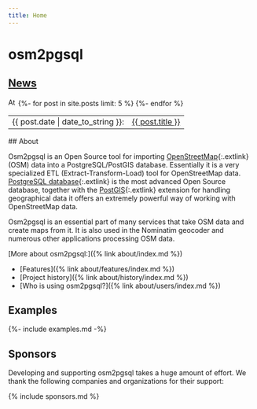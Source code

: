 ```yaml
---
title: Home
---
```


# osm2pgsql

<section id="newsbox">
    <h2><a href="{% link news/index.md %}">News</a></h2>
    <a id="news-rss" href="{% link news/feed.xml %}"><img src="{% link img/feed.svg %}" width="16" height="16" alt="Atom Feed"/></a>
<table>
{%- for post in site.posts limit: 5 %}
    <tr><td class="news-date">{{ post.date | date_to_string }}:</td>
        <td><a href="{{ post.url }}">{{ post.title }}</a></td></tr>
{%- endfor %}
</table>
</section>

<section markdown="1">
## About

Osm2pgsql is an Open Source tool for importing
[OpenStreetMap](https://www.openstreetmap.org/){:.extlink} (OSM) data into a
PostgreSQL/PostGIS database. Essentially it is a very specialized ETL
(Extract-Transform-Load) tool for OpenStreetMap data. [PostgreSQL
database](https://www.postgresql.org/){:.extlink} is the most advanced Open
Source database, together with the [PostGIS](https://postgis.net/){:.extlink}
extension for handling geographical data it offers an extremely powerful
way of working with OpenStreetMap data.

Osm2pgsql is an essential part of many services that take OSM data and create
maps from it. It is also used in the Nominatim geocoder and numerous other
applications processing OSM data.

[More about osm2pgsql:]({% link about/index.md %})
* [Features]({% link about/features/index.md %})
* [Project history]({% link about/history/index.md %})
* [Who is using osm2pgsql?]({% link about/users/index.md %})
</section>

<section markdown="1">

## Examples

{%- include examples.md -%}

</section>

<section markdown="1">

## Sponsors

Developing and supporting osm2pgsql takes a huge amount of effort. We thank the
following companies and organizations for their support:

{% include sponsors.md %}

</section>
